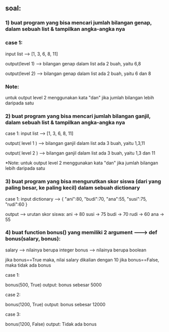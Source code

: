 ## soal:

### 1) buat program yang bisa mencari jumlah bilangan genap, dalam sebuah list & tampilkan angka-angka nya

### case 1:
input list --> [1, 3, 6, 8, 11]

output(level 1) --> bilangan genap dalam list ada 2 buah, yaitu 6,8

output(level 2) --> bilangan genap dalam list ada 2 buah, yaitu 6 dan 8

### Note: 
untuk output level 2 menggunakan kata "dan" jika jumlah bilangan lebih daripada satu



### 2) buat program yang bisa mencari jumlah bilangan ganjil, dalam sebuah list & tampilkan angka-angka nya

case 1:
input list --> [1, 3, 6, 8, 11]

output( level 1 ) --> bilangan ganjil dalam list ada 3 buah, yaitu 1,3,11

output( level 2 ) --> bilangan ganjil dalam list ada 3 buah, yaitu 1,3 dan 11

*Note: 
untuk output level 2 menggunakan kata "dan" jika jumlah bilangan lebih daripada satu




### 3) buat program yang bisa mengurutkan skor siswa (dari yang paling besar, ke paling kecil) dalam sebuah dictionary

case 1:
input dictionary --> { "ani":80, "budi":70, "ana":55, "susi":75, "rudi":60 }

output --> urutan skor siswa:
	ani -> 80
	susi -> 75
	budi -> 70
	rudi -> 60
	ana -> 55





### 4) buat function bonus() yang  memiliki 2 argument  --->  def bonus(salary, bonus):

salary --> nilainya berupa integer
bonus --> nilainya berupa boolean

jika bonus==True maka, nilai salary dikalian dengan 10
jika bonus==False, maka tidak ada bonus

case 1:

bonus(500, True) 
output: bonus sebesar 5000




case 2:

bonus(1200, True) 
output: bonus sebesar 12000




case 3:

bonus(1200, False) 
output: Tidak ada bonus



